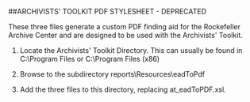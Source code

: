 ##ARCHIVISTS' TOOLKIT PDF STYLESHEET - DEPRECATED

These three files generate a custom PDF finding aid for the Rockefeller Archive Center and are designed to be used with the Archivists' Toolkit.

1. Locate the Archivists' Toolkit Directory. This can usually be found in
    C:\Program Files
or
    C:\Program Files (x86)

2. Browse to the subdirectory reports\Resources\eadToPdf

3. Add the three files to this directory, replacing at_eadToPDF.xsl.
